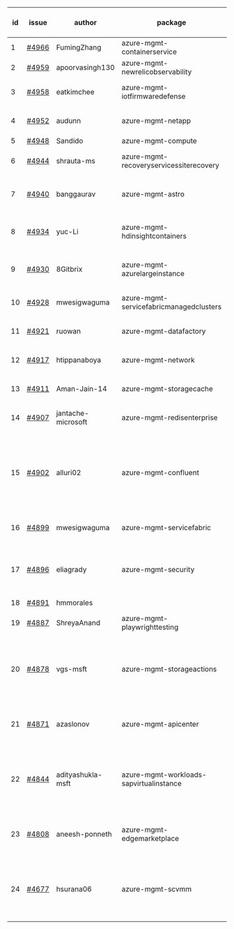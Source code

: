 | id | issue | author | package | assignee | bot advice | created date of issue | target release date | date from target |
| ------ | ------ | ------ | ------ | ------ | ------ | ------ | ------ | :-----: |
| 1 | [#4966](https://github.com/Azure/sdk-release-request/issues/4966) | FumingZhang | azure-mgmt-containerservice | ChenxiJiang333 | new comment. | 02-19 | 03-22 |  |
| 2 | [#4959](https://github.com/Azure/sdk-release-request/issues/4959) | apoorvasingh130 | azure-mgmt-newrelicobservability | ChenxiJiang333 |  | 02-19 | 03-22 |  |
| 3 | [#4958](https://github.com/Azure/sdk-release-request/issues/4958) | eatkimchee | azure-mgmt-iotfirmwaredefense | ChenxiJiang333 | new comment. FirstGA | 02-17 | 03-22 |  |
| 4 | [#4952](https://github.com/Azure/sdk-release-request/issues/4952) | audunn | azure-mgmt-netapp | ChenxiJiang333 | Attention to inconsistent tag HoldOn | 02-16 | 03-22 |  |
| 5 | [#4948](https://github.com/Azure/sdk-release-request/issues/4948) | Sandido | azure-mgmt-compute | ChenxiJiang333 | MultiAPI | 02-15 | 03-22 |  |
| 6 | [#4944](https://github.com/Azure/sdk-release-request/issues/4944) | shrauta-ms | azure-mgmt-recoveryservicessiterecovery | ChenxiJiang333 | close to release date.  | 02-08 | 02-23 | 2 |
| 7 | [#4940](https://github.com/Azure/sdk-release-request/issues/4940) | banggaurav | azure-mgmt-astro | ChenxiJiang333 | close to release date.  FirstBeta | 02-01 | 02-23 | 2 |
| 8 | [#4934](https://github.com/Azure/sdk-release-request/issues/4934) | yuc-Li | azure-mgmt-hdinsightcontainers | ChenxiJiang333 | close to release date.  HoldOn | 02-01 | 02-23 | 2 |
| 9 | [#4930](https://github.com/Azure/sdk-release-request/issues/4930) | 8Gitbrix | azure-mgmt-azurelargeinstance | ChenxiJiang333 | close to release date.  FirstBeta | 01-31 | 02-23 | 2 |
| 10 | [#4928](https://github.com/Azure/sdk-release-request/issues/4928) | mwesigwaguma | azure-mgmt-servicefabricmanagedclusters | ChenxiJiang333 | close to release date.  | 01-31 | 02-23 | 2 |
| 11 | [#4921](https://github.com/Azure/sdk-release-request/issues/4921) | ruowan | azure-mgmt-datafactory | ChenxiJiang333 | close to release date.  | 01-26 | 02-23 | 2 |
| 12 | [#4917](https://github.com/Azure/sdk-release-request/issues/4917) | htippanaboya | azure-mgmt-network | ChenxiJiang333 | close to release date.  | 01-24 | 02-23 | 2 |
| 13 | [#4911](https://github.com/Azure/sdk-release-request/issues/4911) | Aman-Jain-14 | azure-mgmt-storagecache | ChenxiJiang333 | close to release date.  | 01-22 | 02-23 | 2 |
| 14 | [#4907](https://github.com/Azure/sdk-release-request/issues/4907) | jantache-microsoft | azure-mgmt-redisenterprise | ChenxiJiang333 | close to release date.  | 01-22 | 02-23 | 2 |
| 15 | [#4902](https://github.com/Azure/sdk-release-request/issues/4902) | alluri02 | azure-mgmt-confluent | ChenxiJiang333 | close to release date.  new version is 0.0.0, please check base branch! HoldOn | 01-22 | 02-23 | 2 |
| 16 | [#4899](https://github.com/Azure/sdk-release-request/issues/4899) | mwesigwaguma | azure-mgmt-servicefabric | ChenxiJiang333 | close to release date.  | 01-20 | 02-23 | 2 |
| 17 | [#4896](https://github.com/Azure/sdk-release-request/issues/4896) | eliagrady | azure-mgmt-security | ChenxiJiang333 | close to release date.  Attention to inconsistent tag MultiAPI | 01-18 | 02-23 | 2 |
| 18 | [#4891](https://github.com/Azure/sdk-release-request/issues/4891) | hmmorales |  | ChenxiJiang333 |  | 01-16 |  | 0 |
| 19 | [#4887](https://github.com/Azure/sdk-release-request/issues/4887) | ShreyaAnand | azure-mgmt-playwrighttesting | ChenxiJiang333 | close to release date.  | 01-15 | 02-23 | 2 |
| 20 | [#4878](https://github.com/Azure/sdk-release-request/issues/4878) | vgs-msft | azure-mgmt-storageactions | ChenxiJiang333 | new comment. close to release date.  FirstBeta HoldOn | 01-09 | 02-23 | 2 |
| 21 | [#4871](https://github.com/Azure/sdk-release-request/issues/4871) | azaslonov | azure-mgmt-apicenter | ChenxiJiang333 | close to release date.  FirstGA HoldOn | 01-08 | 02-23 | 2 |
| 22 | [#4844](https://github.com/Azure/sdk-release-request/issues/4844) | adityashukla-msft | azure-mgmt-workloads-sapvirtualinstance | ChenxiJiang333 | new comment. close to release date.  FirstBeta HoldOn | 12-20 | 02-23 | 2 |
| 23 | [#4808](https://github.com/Azure/sdk-release-request/issues/4808) | aneesh-ponneth | azure-mgmt-edgemarketplace | ChenxiJiang333 | close to release date.  FirstBeta HoldOn | 11-29 | 02-23 | 2 |
| 24 | [#4677](https://github.com/Azure/sdk-release-request/issues/4677) | hsurana06 | azure-mgmt-scvmm | ChenxiJiang333 | new comment. close to release date.  FirstGA HoldOn | 10-23 | 02-23 | 2 |
